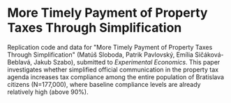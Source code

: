 # More Timely Payment of Property Taxes Through Simplification

Replication code and data for "More Timely Payment of Property Taxes Through Simplification" (Matúš Sloboda, Patrik Pavlovský, Emília Sičáková-Beblavá, Jakub Szabo), submitted to *Experimental Economics*. This paper investigates whether simplified official communication in the property tax agenda increases tax compliance among the entire population of Bratislava citizens (N=177,000), where baseline compliance levels are already relatively high (above 90%). 
